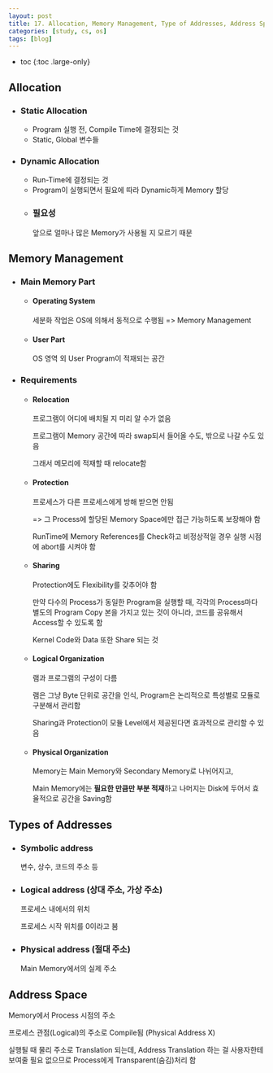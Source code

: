 ```yaml
---
layout: post
title: 17. Allocation, Memory Management, Type of Addresses, Address Space
categories: [study, cs, os]
tags: [blog]
---
```


- toc
{:toc .large-only}

## Allocation
 + ### Static Allocation
	+ Program  실행 전, Compile Time에 결정되는 것
	+ Static, Global 변수들
 + ### Dynamic Allocation
	+ Run-Time에 결정되는 것
	+ Program이 실행되면서 필요에 따라 Dynamic하게 Memory 할당
	+ ### 필요성
		앞으로 얼마나 많은 Memory가 사용될 지 모르기 때문


## Memory Management
+ ### Main Memory Part
	+ #### Operating System
		세분화 작업은 OS에 의해서 동적으로 수행됨
		=> Memory Management
	+ #### User Part
		OS 영역 외 User Program이 적재되는 공간

+ ###  Requirements
	+ #### Relocation
		프로그램이 어디에 배치될 지 미리 알 수가 없음

		프로그램이 Memory 공간에 따라 swap되서 들어올 수도, 밖으로 나갈 수도 있음
		
		그래서 메모리에 적재할 때 relocate함
	+ #### Protection
		프로세스가 다른 프로세스에게 방해 받으면 안됨
		
		=> 그 Process에 할당된 Memory Space에만 접근 가능하도록 보장해야 함

		RunTime에 Memory References를 Check하고 비정상적일 경우 실행 시점에 abort를 시켜야 함
		 
	+ #### Sharing
		Protection에도 Flexibility를 갖추어야 함
		
		만약 다수의 Process가 동일한 Program을 실행할 때, 각각의 Process마다 별도의 Program Copy 본을 가지고 있는 것이 아니라, 코드를 공유해서 Access할 수 있도록 함

		Kernel Code와 Data 또한 Share 되는 것
	+ #### Logical Organization
		램과 프로그램의 구성이 다름
		
		램은 그냥 Byte 단위로 공간을 인식, Program은 논리적으로 특성별로 모듈로 구분해서 관리함
	
		Sharing과 Protection이 모듈 Level에서 제공된다면 효과적으로 관리할 수 있음

	+ #### Physical Organization
		Memory는 Main Memory와 Secondary Memory로 나뉘어지고,
		
		Main Memory에는 **필요한 만큼만 부분 적재**하고 나머지는 Disk에 두어서 효율적으로 공간을 Saving함

## Types of Addresses

+ ### Symbolic address
	변수, 상수, 코드의 주소 등 
+ ### Logical address (상대 주소, 가상 주소)
	프로세스 내에서의 위치
	
	프로세스 시작 위치를 0이라고 봄
+ ### Physical address (절대 주소)
	Main Memory에서의 실제 주소

## Address Space
Memory에서 Process 시점의 주소

프로세스 관점(Logical)의 주소로 Compile됨 (Physical Address X)

실행될 때 물리 주소로 Translation 되는데, Address Translation 하는 걸 사용자한테 보여줄 필요 없으므로 Process에게 Transparent(숨김)처리 함